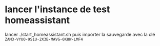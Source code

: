 # lancer l'instance de test homeassistant

lancer ./start_homeassistant.sh puis importer la sauvegarde avec la clé `ZAM3-VYUO-9S1U-2X3B-MAVG-0K8W-LMF4`
